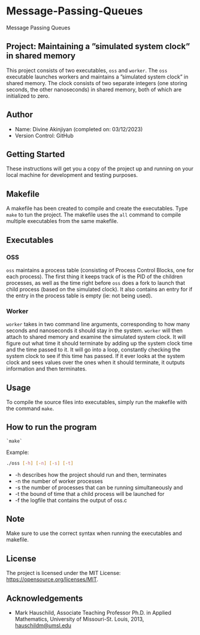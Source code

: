 # Message-Passing-Queues
Message Passing Queues

## Project: Maintaining a ”simulated system clock” in shared memory
This project consists of two executables, `oss` and `worker`. The `oss` executable launches workers and maintains a ”simulated system clock” in shared memory. The clock consists of two separate integers (one storing seconds, the other nanoseconds) in shared memory, both of which are initialized to zero.

## Author
* Name: Divine Akinjiyan (completed on: 03/12/2023)
* Version Control: GitHub

## Getting Started
These instructions will get you a copy of the project up and running on your local machine for development and testing purposes.

## Makefile
A makefile has been created to compile and create the executables. Type `make` to tun the project. The makefile uses the `all` command to compile multiple executables from the same makefile.

## Executables
### OSS
`oss` maintains a process table (consisting of Process Control Blocks, one for each process). The first thing it keeps track of is the PID of the children processes, as well as the time right before `oss` does a fork to launch that child process (based on the simulated clock). It also contains an entry for if the entry in the process table is empty (ie: not being used).

### Worker
`worker` takes in two command line arguments, corresponding to how many seconds and nanoseconds it should stay in the system. `worker` will then attach to shared memory and examine the simulated system clock. It will figure out what time it should terminate by adding up the system clock time and the time passed to it. It will go into a loop, constantly checking the system clock to see if this time has passed. If it ever looks at the system clock and sees values over the ones when it should terminate, it outputs information and then terminates.

## Usage
To compile the source files into executables, simply run the makefile with the command `make`.

## How to run the program
	`make`

Example:
```bash
./oss [-h] [-n] [-s] [-t]
```

*	-h	describes how the project should run and then, terminates
*	-n	the number of worker processes
*	-s	the number of processes that can be running simultaneously and 
*	-t	the bound of time that a child process will be launched for
*	-f	the logfile that contains the output of oss.c

## Note
Make sure to use the correct syntax when running the executables and makefile.

## License
The project is licensed under the MIT License: <https://opensource.org/licenses/MIT>.

## Acknowledgements
* Mark Hauschild, Associate Teaching Professor Ph.D. in Applied Mathematics, University of Missouri-St. Louis, 2013, hauschildm@umsl.edu
